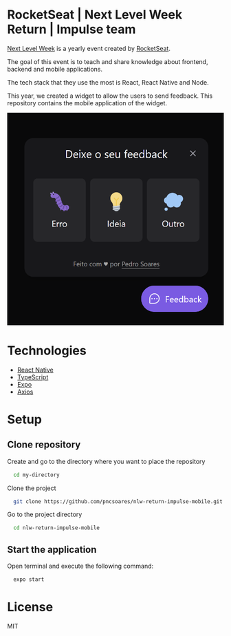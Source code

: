 # RocketSeat | Next Level Week Return | Impulse team

[Next Level Week](https://nextlevelweek.com) is a yearly event created by [RocketSeat](https://www.rocketseat.com.br/sobre).

The goal of this event is to teach and share knowledge about frontend, backend and mobile applications.

The tech stack that they use the most is React, React Native and Node.

This year, we created a widget to allow the users to send feedback.
This repository contains the mobile application of the widget.

![widget](./assets/images/widget.png)

# Technologies

- [React Native](https://reactnative.dev/docs/getting-started)
- [TypeScript](https://www.typescriptlang.org/docs/)
- [Expo](https://docs.expo.dev/)
- [Axios](https://axios-http.com/docs/intro)

# Setup

## Clone repository

Create and go to the directory where you want to place the repository

```bash
  cd my-directory
```

Clone the project

```bash
  git clone https://github.com/pncsoares/nlw-return-impulse-mobile.git
```

Go to the project directory

```bash
  cd nlw-return-impulse-mobile
```

## Start the application

Open terminal and execute the following command:

```bash
  expo start
```

# License

MIT